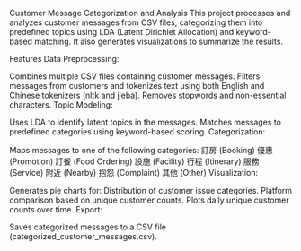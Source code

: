 Customer Message Categorization and Analysis
This project processes and analyzes customer messages from CSV files, categorizing them into predefined topics using LDA (Latent Dirichlet Allocation) and keyword-based matching. It also generates visualizations to summarize the results.

Features
Data Preprocessing:

Combines multiple CSV files containing customer messages.
Filters messages from customers and tokenizes text using both English and Chinese tokenizers (nltk and jieba).
Removes stopwords and non-essential characters.
Topic Modeling:

Uses LDA to identify latent topics in the messages.
Matches messages to predefined categories using keyword-based scoring.
Categorization:

Maps messages to one of the following categories:
訂房 (Booking)
優惠 (Promotion)
訂餐 (Food Ordering)
設施 (Facility)
行程 (Itinerary)
服務 (Service)
附近 (Nearby)
抱怨 (Complaint)
其他 (Other)
Visualization:

Generates pie charts for:
Distribution of customer issue categories.
Platform comparison based on unique customer counts.
Plots daily unique customer counts over time.
Export:

Saves categorized messages to a CSV file (categorized_customer_messages.csv).
